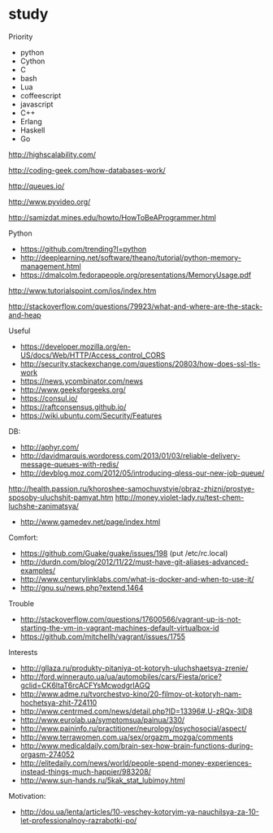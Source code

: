 study
=====

Priority

* python
* Cython
* C
* bash
* Lua
* coffeescript
* javascript
* C++
* Erlang
* Haskell
* Go


http://highscalability.com/

http://coding-geek.com/how-databases-work/

http://queues.io/

http://www.pyvideo.org/

http://samizdat.mines.edu/howto/HowToBeAProgrammer.html


Python
* https://github.com/trending?l=python
* http://deeplearning.net/software/theano/tutorial/python-memory-management.html
* https://dmalcolm.fedorapeople.org/presentations/MemoryUsage.pdf


http://www.tutorialspoint.com/ios/index.htm

http://stackoverflow.com/questions/79923/what-and-where-are-the-stack-and-heap

Useful
* https://developer.mozilla.org/en-US/docs/Web/HTTP/Access_control_CORS
* http://security.stackexchange.com/questions/20803/how-does-ssl-tls-work
* https://news.ycombinator.com/news
* http://www.geeksforgeeks.org/
* https://consul.io/
* https://raftconsensus.github.io/
* https://wiki.ubuntu.com/Security/Features


DB:
* http://aphyr.com/
* http://davidmarquis.wordpress.com/2013/01/03/reliable-delivery-message-queues-with-redis/
* http://devblog.moz.com/2012/05/introducing-qless-our-new-job-queue/


http://health.passion.ru/khoroshee-samochuvstvie/obraz-zhizni/prostye-sposoby-uluchshit-pamyat.htm
http://money.violet-lady.ru/test-chem-luchshe-zanimatsya/

* http://www.gamedev.net/page/index.html



Comfort:
* https://github.com/Guake/guake/issues/198 (put /etc/rc.local)
* http://durdn.com/blog/2012/11/22/must-have-git-aliases-advanced-examples/
* http://www.centurylinklabs.com/what-is-docker-and-when-to-use-it/
* http://gnu.su/news.php?extend.1464


Trouble
* http://stackoverflow.com/questions/17600566/vagrant-up-is-not-starting-the-vm-in-vagrant-machines-default-virtualbox-id
* https://github.com/mitchellh/vagrant/issues/1755



Interests
* http://gllaza.ru/produkty-pitaniya-ot-kotoryh-uluchshaetsya-zrenie/
* http://ford.winnerauto.ua/ua/automobiles/cars/Fiesta/price?gclid=CK6ltaT6rcACFYsMcwodgrIAGQ
* http://www.adme.ru/tvorchestvo-kino/20-filmov-ot-kotoryh-nam-hochetsya-zhit-724110
* http://www.centrmed.com/news/detail.php?ID=13396#.U-zRQx-3lD8
* http://www.eurolab.ua/symptomsua/painua/330/
* http://www.paininfo.ru/practitioner/neurology/psychosocial/aspect/
* http://www.terrawomen.com.ua/sex/orgazm_mozga/comments
* http://www.medicaldaily.com/brain-sex-how-brain-functions-during-orgasm-274052
* http://elitedaily.com/news/world/people-spend-money-experiences-instead-things-much-happier/983208/
* http://www.sun-hands.ru/5kak_stat_lubimoy.html


Motivation:
* http://dou.ua/lenta/articles/10-veschey-kotoryim-ya-nauchilsya-za-10-let-professionalnoy-razrabotki-po/
